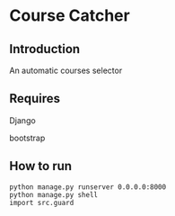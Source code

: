 # Course Catcher #

## Introduction ##
An automatic courses selector
## Requires ##
Django

bootstrap

## How to run ##
	python manage.py runserver 0.0.0.0:8000
	python manage.py shell
	import src.guard
